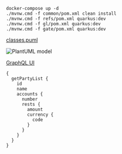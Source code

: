 
```shell script
docker-compose up -d
./mvnw.cmd -f common/pom.xml clean install
./mvnw.cmd -f refs/pom.xml quarkus:dev
./mvnw.cmd -f gl/pom.xml quarkus:dev
./mvnw.cmd -f gate/pom.xml quarkus:dev
```
[classes.puml](./doc/uml/classes.puml)

![PlantUML model](http://www.plantuml.com/plantuml/svg/5Sox3G9130JGd2gWWNM8H7Ijc5d3dhIVmnwBzZcYbxqjgCuS_NBR9tfMI-_NHXxn477zblVEbiyCSwn9conOGzJHxZHGFYy5bylGeBdK1JaxGTS8YtByxyrcFVq1)

[GraphQL UI](http://localhost:9090/q/graphql-ui)
```
{
  getPartyList {
    id
    name
    accounts {
      number
      rests {
        amount
        currency {
          code
        }
      }
    }
  }
}
```

